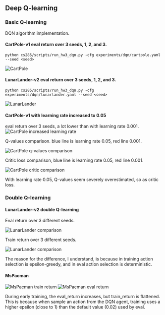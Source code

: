 
## Deep Q-learning

### Basic Q-learning
DQN algorithm implementation.

#### CartPole-v1 eval return over 3 seeds, 1, 2, and 3.
`python cs285/scripts/run_hw3_dqn.py -cfg experiments/dqn/cartpole.yaml --seed <seed>`

![CartPole](https://github.com/wuwowuyi/Berkeley-CS285-Deep-Reinforcement-Learning/blob/learning/hw3/result_plots/cartpole.png)

#### LunarLander-v2 eval return over 3 seeds, 1, 2, and 3.
`python cs285/scripts/run_hw3_dqn.py -cfg experiments/dqn/lunarlander.yaml --seed <seed>`

![LunarLander](https://github.com/wuwowuyi/Berkeley-CS285-Deep-Reinforcement-Learning/blob/learning/hw3/result_plots/lunarlander.png)

#### CartPole-v1 with learning rate increased to 0.05
eval return over 3 seeds, a lot lower than with learning rate 0.001.
![CartPole increased learning rate](https://github.com/wuwowuyi/Berkeley-CS285-Deep-Reinforcement-Learning/blob/learning/hw3/result_plots/cartpole-lr.png)

Q-values comparison. blue line is learning rate 0.05, red line 0.001.

![CartPole q-values comparison](https://github.com/wuwowuyi/Berkeley-CS285-Deep-Reinforcement-Learning/blob/learning/hw3/result_plots/cartpole-qvalues.png)

Critic loss comparison, blue line is learning rate 0.05, red line 0.001.

![CartPole critic comparison](https://github.com/wuwowuyi/Berkeley-CS285-Deep-Reinforcement-Learning/blob/learning/hw3/result_plots/cartpole-critic.png)

With learning rate 0.05, Q-values seem severely overestimated, so as critic loss.

### Double Q-learning
#### LunarLander-v2 double Q-learning 

Eval return over 3 different seeds.

![LunarLander comparison](https://github.com/wuwowuyi/Berkeley-CS285-Deep-Reinforcement-Learning/blob/learning/hw3/result_plots/lunarlander-dq-eval.png)

Train return over 3 different seeds.

![LunarLander comparison](https://github.com/wuwowuyi/Berkeley-CS285-Deep-Reinforcement-Learning/blob/learning/hw3/result_plots/lunarlander-dq-train.png)

The reason for the difference, I understand, is because in training action selection is epsilon-greedy, and in eval action selection is deterministic.

#### MsPacman

![MsPacman train return](https://github.com/wuwowuyi/Berkeley-CS285-Deep-Reinforcement-Learning/blob/learning/hw3/result_plots/mspacman_train_return.png)
![MsPacman eval return](https://github.com/wuwowuyi/Berkeley-CS285-Deep-Reinforcement-Learning/blob/learning/hw3/result_plots/mspacman_eval_return.png)

During early training, the eval_return increases, but train_return is flattened. This is because when sample an action from the DQN agent, training uses a higher epsilon (close to 1) than the default value (0.02) used by eval. 

